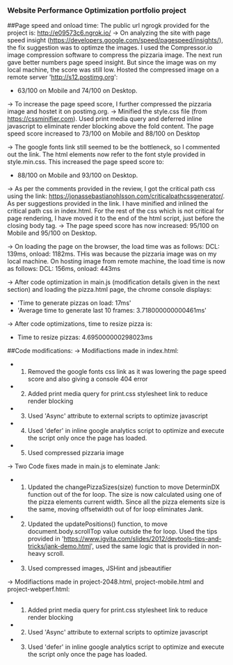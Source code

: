 ### Website Performance Optimization portfolio project


##Page speed and onload time:
The public url ngrogk provided for the project is: http://e09573c6.ngrok.io/
-> On analyzing the site with page speed insight (https://developers.google.com/speed/pagespeed/insights/), the fix suggestion was to optimze the images. I used the Compressor.io image compression software to compress the pizzaria image. The next run gave better numbers page speed insight. But since the image was on my local machine, the score was still low. Hosted the compressed image on a remote server 'http://s12.postimg.org':
 * 63/100 on Mobile and 74/100 on Desktop.

-> To increase the page speed score, I further compressed the pizzaria image and hostet it on postimg.org.
-> Minified the style.css file (from https://cssminifier.com). Used print media query and deferred inline javascript to eliminate render blocking above the fold content. The page speed score increased to 73/100 on Mobile and 88/100 on Desktop  

-> The google fonts link still seemed to be the bottleneck, so I commented out the link. The html elements now refer to the font style provided in style.min.css. This increased the page speed score to: 
* 88/100 on Mobile and 93/100 on Desktop.

-> As per the comments provided in the review, I got the critical path css using the link: https://jonassebastianohlsson.com/criticalpathcssgenerator/. As per suggestions provided in the link. I have minified and inlined the critical path css in index.html. For the rest of the css which is not critical for page rendering, I have moved it to the end of the html script, just before the closing body tag.
-> The page speed score has now increased: 95/100 on Mobile and 95/100 on Desktop.

-> On loading the page on the browser, the load time was as follows: DCL: 139ms, onload: 1182ms. THis was because the pizzaria image was on my local machine. On hosting image from remote machine, the load time is now as follows: DCL: 156ms, onload: 443ms

-> After code optimization in main.js (modification details given in the next section) and loading the pizza.html page, the chrome console displays: 
 * 'Time to generate pizzas on load: 17ms' 
 * 'Average time to generate last 10 frames: 3.718000000000461ms'
 
-> After code optimizations, time to resize pizza is:
 * Time to resize pizzas: 4.695000000298023ms 


##Code modifications:
-> Modifiactions made in index.html:
* 1) Removed the google fonts css link as it was lowering the page speed score and also giving a console 404 error
* 2) Added print media query for print.css stylesheet link to reduce render blocking
* 3) Used 'Async' attribute to external scripts to optimize javascript
* 4) Used 'defer' in inline google analytics script to optimize and execute the script only once the page has loaded.
* 5) Used compressed pizzaria image

-> Two Code fixes made in main.js to eleminate Jank:
* 1) Updated the changePizzaSizes(size) function to move DeterminDX function out of the for loop. The size is now calculated using one of the pizza elements current width.  Since all the pizza elements size is the same, moving offsetwidth out of for loop eliminates Jank.
* 2) Updated the updatePositions() function, to move document.body.scrollTop value outside the for loop. Used the tips provided in 
'https://www.igvita.com/slides/2012/devtools-tips-and-tricks/jank-demo.html', used the same logic that is provided in non-heavy scroll.
* 3) Used compressed images, JSHint and jsbeautifier

-> Modifiactions made in project-2048.html, project-mobile.html and project-webperf.html:
* 1) Added print media query for print.css stylesheet link to reduce render blocking
* 2) Used 'Async' attribute to external scripts to optimize javascript
* 3) Used 'defer' in inline google analytics script to optimize and execute the script only once the page has loaded.







